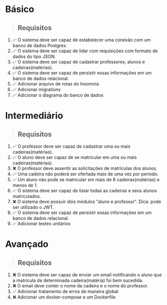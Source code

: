 # Básico

> ## Requisitos

1. ✅ O sistema deve ser capaz de estabelecer uma conexão com um banco de dados Postgres.
2. ✅ O sistema deve ser capaz de lidar com requisições com formato de dados do tipo JSON.
3. ✅ O sistema deve ser capaz de cadastrar professores, alunos e cadeiras(matérias).
4. ✅ O sistema deve ser capaz de persistir essas informações em um banco de dados relacional.
5. ✅ Adicionar arquivo de rotas do Insomnia
6. ✅ Adicionar migrations
7. ✅ Adicionar o diagrama do banco de dados

# Intermediário

> ## Requisitos
1. ✅ O professor deve ser capaz de cadastrar uma ou mais cadeiras(matérias).
2. ✅ O aluno deve ser capaz de se matricular em uma ou mais cadeiras(matérias).
3. ❌ O professor deve assentir as solicitações de matrículas dos alunos.
4. ✅ Uma cadeira não poderá ser ofertada mais de uma vez por período.
5. ✅ Um aluno não pode se matricular em mais de 8 cadeiras(matérias) e menos de 1.
6. ✅ O sistema deve ser capaz de listar todas as cadeiras e seus alunos matriculados.
7. ❌ O sistema deve possuir dois módulos "aluno e professor". Dica: pode ser utilizado o JWT.
8. ✅ O sistema deve ser capaz de persistir essas informações em um banco de dados relacional.
9. ✅ Adicionar testes unitários

# Avançado

> ## Requisitos
1. ❌ O sistema deve ser capaz de enviar um email notificando o aluno que a matricula de determinada cadeira(matéria) foi bem sucedida.
2. ❌ O email deve conter o nome da cadeira e o nome do professor.
3. ✅ Adicionar tratamento de erros de maneira global
4. ❌ Adicionar um docker-compose e um Dockerfile